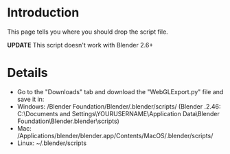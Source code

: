 # Introduction #

This page tells you where you should drop the script file.

**UPDATE** This script doesn't work with Blender 2.6+

# Details #

  * Go to the "Downloads" tab and download the "WebGLExport.py" file and save it in:
  * Windows: /Blender Foundation/Blender/.blender/scripts/ (Blender .2.46: C:\Documents and Settings\YOURUSERNAME\Application Data\Blender Foundation\Blender\.blender\scripts)
  * Mac: /Applications/blender/blender.app/Contents/MacOS/.blender/scripts/
  * Linux: ~/.blender/scripts